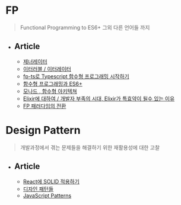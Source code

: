 # FP

> Functional Programming to ES6+ 그외 다른 언어들 까지

- ## Article

  - [제너레이터](https://ko.javascript.info/generators)
  - [이터러블 / 이터레이터](https://inpa.tistory.com/entry/JS-%F0%9F%93%9A-%EC%9D%B4%ED%84%B0%EB%9F%AC%EB%B8%94-%EC%9D%B4%ED%84%B0%EB%A0%88%EC%9D%B4%ED%84%B0-%F0%9F%92%AF%EC%99%84%EB%B2%BD-%EC%9D%B4%ED%95%B4)
  - [fp-ts로 Typescript 함수형 프로그래밍 시작하기](https://alstn2468.github.io/TypeScript/2021-04-21-fp-ts-0/)
  - [함수형 프로그래밍과 ES6+](https://www.youtube.com/watch?v=4sO0aWTd3yc&t=43s)
  - [모나드 , 함수형 아키텍쳐](https://teamdable.github.io/techblog/Moand-and-Functional-Architecture)
  - [Elixir에 대하여 / 개발자 부족의 시대, Elixir가 특효약이 될수 있는 이유](https://www.youtube.com/watch?v=lAaD-6OQSHE)
  - [FP 패러다임의 전환](https://kpug.github.io/fp-gitbook/Chapter1.html)

# Design Pattern

> 개발과정에서 겪는 문제들을 해결하기 위한 재활용성에 대한 고찰

- ## Article

  - [React에 SOLID 적용하기](https://dev-boku.tistory.com/entry/%EB%B2%88%EC%97%AD-React%EC%97%90-SOLID-%EC%9B%90%EC%B9%99-%EC%A0%81%EC%9A%A9%ED%95%98%EA%B8%B0)
  - [디자인 패턴들](https://refactoring.guru/ko/design-patterns)
  - [JavaScript Patterns](https://javascriptpatterns.vercel.app/patterns/design-patterns/introduction)

